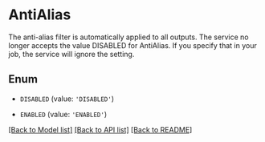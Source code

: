 # AntiAlias

The anti-alias filter is automatically applied to all outputs. The service no longer accepts the value DISABLED for AntiAlias. If you specify that in your job, the service will ignore the setting.

## Enum

* `DISABLED` (value: `'DISABLED'`)

* `ENABLED` (value: `'ENABLED'`)

[[Back to Model list]](../README.md#documentation-for-models) [[Back to API list]](../README.md#documentation-for-api-endpoints) [[Back to README]](../README.md)


